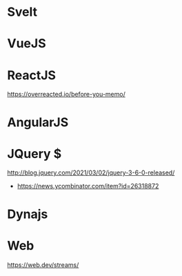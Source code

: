 # Svelt

# VueJS

# ReactJS
https://overreacted.io/before-you-memo/

# AngularJS

# JQuery $
http://blog.jquery.com/2021/03/02/jquery-3-6-0-released/
* https://news.ycombinator.com/item?id=26318872

# Dynajs

# Web
https://web.dev/streams/